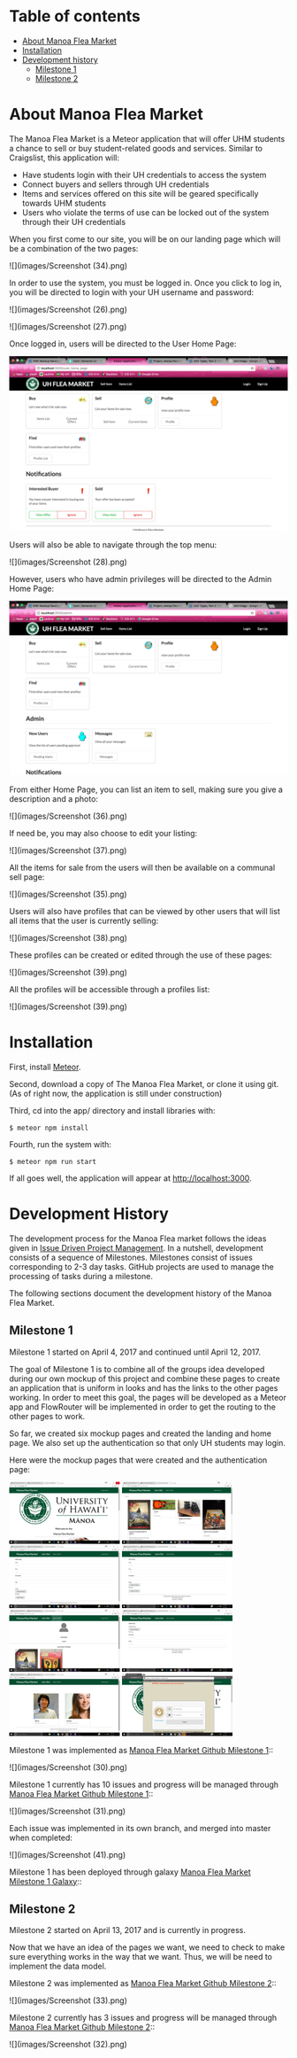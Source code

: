 # Table of contents

* [About Manoa Flea Market](#about-manoa-flea-market)
* [Installation](#installation)
* [Development history](#development-history)
  * [Milestone 1](#milestone-1)
  * [Milestone 2](#milestone-2)

# About Manoa Flea Market

The Manoa Flea Market is a Meteor application that will offer UHM students a chance to sell or buy student-related goods and services. Similar to Craigslist, this application will: 

- Have students login with their UH credentials to access the system
- Connect buyers and sellers through UH credentials
- Items and services offered on this site will be geared specifically towards UHM students
- Users who violate the terms of use can be locked out of the system through their UH credentials

When you first come to our site, you will be on our landing page which will be a combination of the two pages:

![](images/Screenshot (34).png)

In order to use the system, you must be logged in. Once you click to log in, you will be directed to login with your UH username and password:

![](images/Screenshot (26).png)

![](images/Screenshot (27).png)

Once logged in, users will be directed to the User Home Page: 

![](images/user-page.png)

Users will also be able to navigate through the top menu:

![](images/Screenshot (28).png)

However, users who have admin privileges will be directed to the Admin Home Page:

![](images/admin-page.png)

From either Home Page, you can list an item to sell, making sure you give a description and a photo:

![](images/Screenshot (36).png)

If need be, you may also choose to edit your listing: 

![](images/Screenshot (37).png)

All the items for sale from the users will then be available on a communal sell page:

![](images/Screenshot (35).png)

Users will also have profiles that can be viewed by other users that will list all items that the user is currently selling:

![](images/Screenshot (38).png)

These profiles can be created or edited through the use of these pages: 

![](images/Screenshot (39).png)

All the profiles will be accessible through a profiles list: 

![](images/Screenshot (39).png)

# Installation

First, install [Meteor](https://www.meteor.com/install).

Second, download a copy of The Manoa Flea Market, or clone it using git.
(As of right now, the application is still under construction)
  
Third, cd into the app/ directory and install libraries with:

```
$ meteor npm install
```

Fourth, run the system with:

```
$ meteor npm run start
```

If all goes well, the application will appear at [http://localhost:3000](http://localhost:3000).

# Development History

The development process for the Manoa Flea market follows the ideas given in [Issue Driven Project Management](http://courses.ics.hawaii.edu/ics314s17/morea/project-management/reading-screencast-idpm.html). In a nutshell, development consists of a sequence of Milestones. Milestones consist of issues corresponding to 2-3 day tasks. GitHub projects are used to manage the processing of tasks during a milestone.  

The following sections document the development history of the Manoa Flea Market.

## Milestone 1

Milestone 1 started on April 4, 2017 and continued until April 12, 2017. 

The goal of Milestone 1 is to combine all of the groups idea developed during our own mockup of this project and combine these pages to create an application that is uniform in looks and has the links to the other pages working. In order to meet this goal, the pages will be developed as a Meteor app and FlowRouter will be implemented in order to get the routing to the other pages to work.

So far, we created six mockup pages and created the landing and home page. We also set up the authentication so that only UH students may login.

Here were the mockup pages that were created and the authentication page:

<img width="200px" src="images/Screenshot (34).png"/>
<img width="200px" src="images/Screenshot (35).png"/>
<img width="200px" src="images/Screenshot (36).png"/>
<img width="200px" src="images/Screenshot (37).png"/>
<img width="200px" src="images/Screenshot (38).png"/>
<img width="200px" src="images/Screenshot (39).png"/>
<img width="200px" src="images/Screenshot (40).png"/>
<img width="200px" src="images/Screenshot (27).png"/>

Milestone 1 was implemented as [Manoa Flea Market Github Milestone 1](https://github.com/manoa-flea-market/manoa-flea-market/milestone/1)::

![](images/Screenshot (30).png)

Milestone 1 currently has 10 issues and progress will be managed through [Manoa Flea Market Github Milestone 1](https://github.com/manoa-flea-market/manoa-flea-market/milestone/1)::

![](images/Screenshot (31).png)

Each issue was implemented in its own branch, and merged into master when completed:

![](images/Screenshot (41).png)

Milestone 1 has been deployed through galaxy [Manoa Flea Market Milestone 1 Galaxy](https://galaxy.meteor.com/app/manoa-flea-market.meteorapp.com)::

## Milestone 2

Milestone 2 started on April 13, 2017 and is currently in progress.

Now that we have an idea of the pages we want, we need to check to make sure everything works in the way that we want.  Thus, we will be need to implement the data model.

Milestone 2 was implemented as [Manoa Flea Market Github Milestone 2](https://github.com/manoa-flea-market/manoa-flea-market/milestone/2)::

![](images/Screenshot (33).png)

Milestone 2 currently has 3 issues and progress will be managed through [Manoa Flea Market Github Milestone 2](https://github.com/manoa-flea-market/manoa-flea-market/milestone/2)::

![](images/Screenshot (32).png)
